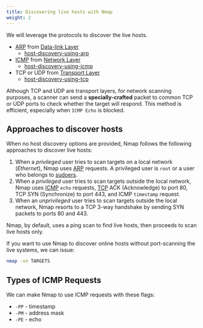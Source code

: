 ```yaml
---
title: Discovering live hosts with Nmap
weight: 2
---
```


We will leverage the protocols to discover the live hosts.

- [ARP](/private/networks/ARP.md) from [Data-link Layer](/private/cybersec/networking/OSI%20Model#Layer%202:%20Data%20Link)
  - [host-discovery-using-arp](/knowledge/offsec/tools/nmap/host-discovery-using-arp.md)
- [ICMP](/knowledge/offsec/glossary/ICMP.md) from [Network Layer](/private/cybersec/networking/OSI%20Model#Layer%203:%20Network)
  - [host-discovery-using-icmp](/knowledge/offsec/tools/nmap/host-discovery-using-icmp.md)
- TCP or UDP from [Transport Layer](/private/cybersec/networking/OSI%20Model#Layer%204:%20Transport)
  - [host-discovery-using-tcp](/knowledge/offsec/tools/nmap/host-discovery-using-tcp.md)

Although TCP and UDP are transport layers, for network scanning purposes, a scanner can send a **specially-crafted** packet to common TCP or UDP ports to check whether the target will respond. This method is efficient, especially when `ICMP Echo` is blocked.

## Approaches to discover hosts

When no host discovery options are provided, Nmap follows the following approaches to discover live hosts:

1.  When a *privileged* user tries to scan targets on a local network (_Ethernet_), Nmap uses [ARP](/private/networks/ARP.md) requests. A privileged user is `root` or a user who belongs to [sudoers](/sudoers).
2.  When a *privileged* user tries to scan targets outside the local network, Nmap uses [ICMP](/knowledge/offsec/glossary/ICMP.md) `echo` requests, [TCP](/TCP) ACK (Acknowledge) to port 80, TCP SYN (Synchronize) to port 443, and ICMP `timestamp` request.
3.  When an *unprivileged* user tries to scan targets outside the local network, Nmap resorts to a TCP 3-way handshake by sending SYN packets to ports 80 and 443.

Nmap, by default, uses a ping scan to find live hosts, then proceeds to scan live hosts only.

If you want to use Nmap to discover online hosts without port-scanning the live systems, we can issue:

```sh
nmap -sn TARGETS
```

## Types of ICMP Requests

We can make Nmap to use ICMP requests with these flags:

- `-PP` - timestamp
- `-PM` - address mask
- `-PE` - echo
